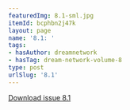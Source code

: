 ```yaml
---
featuredImg: 8.1-sml.jpg
itemId: bcphbn2j47k
layout: page
name: '8.1: '
tags:
- hasAuthor: dreamnetwork
- hasTag: dream-network-volume-8
type: post
urlSlug: '8.1'
---
```

<a href="../files/pdfs/Volume_8/8.1-Dream-Network-Bulletin_Volume-8-Number-1.pdf" download="">Download issue 8.1</a>